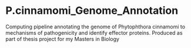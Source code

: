 # P.cinnamomi_Genome_Annotation
Computing pipeline annotating the genome of Phytophthora cinnamomi to mechanisms of pathogenicity and identify effector proteins. Produced as part of thesis project for my Masters in Biology  
